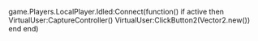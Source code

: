 game.Players.LocalPlayer.Idled:Connect(function()
    if active then
        VirtualUser:CaptureController()
        VirtualUser:ClickButton2(Vector2.new())
    end
end)
